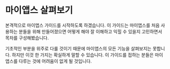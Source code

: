 # 마이앱스 살펴보기
본격적으로 마이앱스 가이드를 시작하도록 하겠습니다. 이 가이드는 마이앱스를 처음 사용하는 분들을 위해 만들어졌으면 어떻게 해야 잘 이해하고 익힐 수 있을지 고민하면서 목차를 구성해봤습니다.

기초적인 부분을 위주로 다룰 것이기 때문에 마이앱스의 모든 기능을 살펴보지는 못합니다. 하지만 이것 한 가지는 확실하게 말할 수 있습니다. 이 가이드를 접하는 분들은 마이앱스를 다루는 것에 어려움이 없게 될 것입니다.
